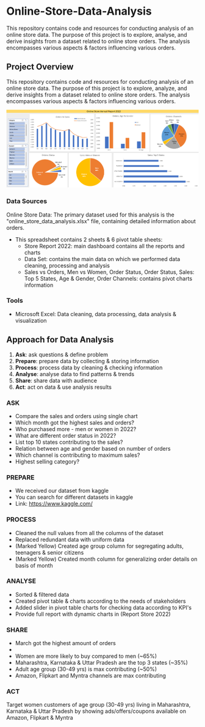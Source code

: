 # Online-Store-Data-Analysis
This repository contains code and resources for conducting analysis of an online store data. The purpose of this project is to explore, analyse, and derive insights from a dataset related to online store orders. The analysis encompasses various aspects &amp; factors influencing various orders.

## Project Overview

This repository contains code and resources for conducting analysis of an online store data. The purpose of this project is to explore, analyze, and derive insights from a dataset related to online store orders. The analysis encompasses various aspects &amp; factors influencing various orders.

![Dashboard](online_store_report_sc.png)

###  Data Sources

Online Store Data: The primary dataset used for this analysis is the "online_store_data_analysis.xlsx" file, containing detailed information about orders.

  - This spreadsheet contains 2 sheets & 6 pivot table sheets:
    - Store Report 2022: main dashboard contains all the reports and charts
    - Data Set: contains the main data on which we performed data cleaning, processing and analysis
    - Sales vs Orders, Men vs Women, Order Status, Order Status, Sales: Top 5 States, Age & Gender, Order Channels: contains pivot charts information

### Tools

- Microsoft Excel: Data cleaning, data processing, data analysis & visualization

## Approach for Data Analysis
1. **Ask**: ask questions & define problem
2. **Prepare**: prepare data by collecting & storing information
3. **Process**: process data by cleaning & checking information
4. **Analyse**: analyse data to find patterns & trends
5. **Share**: share data with audience
6. **Act**: act on data & use analysis results

### ASK
- Compare the sales and orders using single chart
- Which month got the highest sales and orders?
- Who purchased more - men or women in 2022?
- What are different order status in 2022?
- List top 10 states contributing to the sales?
- Relation between age and gender based on number of orders
- Which channel is contributing to maximum sales?
- Highest selling category?

### PREPARE
- We received our dataset from kaggle
- You can search for different datasets in kaggle
- Link: https://www.kaggle.com/

### PROCESS
- Cleaned the null values from all the columns of the dataset
- Replaced redundant data with uniform data
- (Marked Yellow) Created age group column for segregating adults, teenagers & senior citizens
- (Marked Yellow) Created month column for generalizing order details on basis of month

### ANALYSE

- Sorted & filtered data
- Created pivot table & charts according to the needs of stakeholders
- Added slider in pivot table charts for checking data according to KPI's
- Provide full report with dynamic charts in (Report Store 2022)

### SHARE

- March got the highest amount of orders
- 
- Women are more likely to buy compared to men (~65%)
- Maharashtra, Karnataka & Uttar Pradesh are the top 3 states (~35%)
- Adult age group (30-49 yrs) is max contributing (~50%)
- Amazon, Flipkart and Myntra channels are max contributing

### ACT

Target women customers of age group (30-49 yrs) living in Maharashtra, Karnataka & Uttar Pradesh by showing ads/offers/coupons available on Amazon, Flipkart & Myntra
